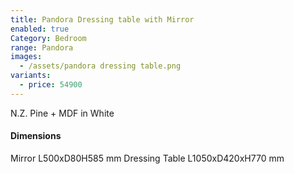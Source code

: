 ```yaml
---
title: Pandora Dressing table with Mirror
enabled: true
Category: Bedroom
range: Pandora
images:
  - /assets/pandora dressing table.png
variants:
  - price: 54900
---
```

N.Z. Pine + MDF in White

#### Dimensions

Mirror  L500xD80H585 mm
Dressing Table L1050xD420xH770 mm
